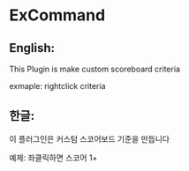 # ExCommand
English:
-------------
This Plugin is make custom scoreboard criteria

exmaple: rightclick criteria


한글:
-------------
이 플러그인은 커스텀 스코어보드 기준을 만듭니다

예제: 좌클릭하면 스코어 1+
